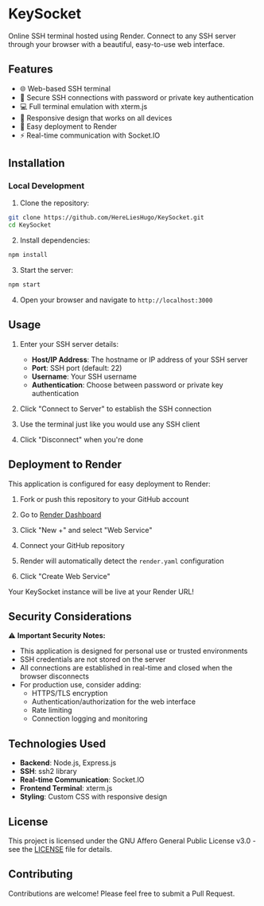 # KeySocket

Online SSH terminal hosted using Render. Connect to any SSH server through your browser with a beautiful, easy-to-use web interface.

## Features

- 🌐 Web-based SSH terminal
- 🔐 Secure SSH connections with password or private key authentication
- 💻 Full terminal emulation with xterm.js
- 📱 Responsive design that works on all devices
- 🚀 Easy deployment to Render
- ⚡ Real-time communication with Socket.IO

## Installation

### Local Development

1. Clone the repository:
```bash
git clone https://github.com/HereLiesHugo/KeySocket.git
cd KeySocket
```

2. Install dependencies:
```bash
npm install
```

3. Start the server:
```bash
npm start
```

4. Open your browser and navigate to `http://localhost:3000`

## Usage

1. Enter your SSH server details:
   - **Host/IP Address**: The hostname or IP address of your SSH server
   - **Port**: SSH port (default: 22)
   - **Username**: Your SSH username
   - **Authentication**: Choose between password or private key authentication

2. Click "Connect to Server" to establish the SSH connection

3. Use the terminal just like you would use any SSH client

4. Click "Disconnect" when you're done

## Deployment to Render

This application is configured for easy deployment to Render:

1. Fork or push this repository to your GitHub account

2. Go to [Render Dashboard](https://dashboard.render.com/)

3. Click "New +" and select "Web Service"

4. Connect your GitHub repository

5. Render will automatically detect the `render.yaml` configuration

6. Click "Create Web Service"

Your KeySocket instance will be live at your Render URL!

## Security Considerations

⚠️ **Important Security Notes:**

- This application is designed for personal use or trusted environments
- SSH credentials are not stored on the server
- All connections are established in real-time and closed when the browser disconnects
- For production use, consider adding:
  - HTTPS/TLS encryption
  - Authentication/authorization for the web interface
  - Rate limiting
  - Connection logging and monitoring

## Technologies Used

- **Backend**: Node.js, Express.js
- **SSH**: ssh2 library
- **Real-time Communication**: Socket.IO
- **Frontend Terminal**: xterm.js
- **Styling**: Custom CSS with responsive design

## License

This project is licensed under the GNU Affero General Public License v3.0 - see the [LICENSE](LICENSE) file for details.

## Contributing

Contributions are welcome! Please feel free to submit a Pull Request.

